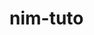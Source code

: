 # nim-tuto

<!--

saurus author

saurus export -C -J -W -n out.html

sudo npm --verbose install viewsaurus -g

-->
